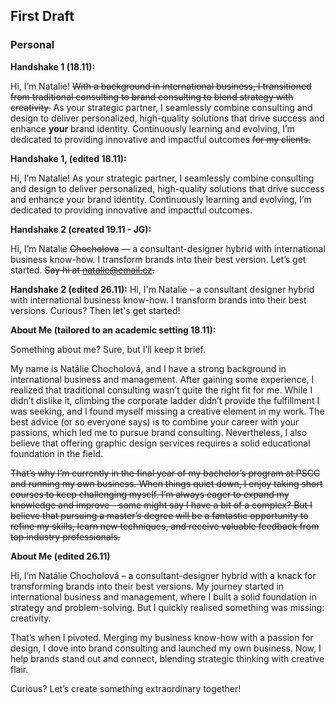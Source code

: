 ## First Draft
### Personal
**Handshake 1 (18.11):**

Hi, I’m Natalie! ~~With a background in international business, I transitioned from traditional consulting to brand consulting to blend strategy with creativity.~~ As your strategic partner, I seamlessly combine consulting and design to deliver personalized, high-quality solutions that drive success and enhance **your** brand identity. Continuously learning and evolving, I’m dedicated to providing innovative and impactful outcomes ~~for my clients.~~


**Handshake 1, (edited 18.11):** 

Hi, I’m Natalie! As your strategic partner, I seamlessly combine consulting and design to deliver personalized, high-quality solutions that drive success and enhance your brand identity. Continuously learning and evolving, I’m dedicated to providing innovative and impactful outcomes.

**Handshake 2 (created 19.11 - JG):** 

Hi, I’m Natalie ~~Chocholova~~ — a consultant-designer hybrid with international business know-how. I transform brands into their best version. Let’s get started. ~~Say hi at natalie@email.cz.~~

**Handshake 2 (edited 26.11):** 
Hi, I'm Natalie – a consultant designer hybrid with international business know-how. I transform brands into their best versions. Curious? Then let's get started!


**About Me (tailored to an academic setting 18.11):**

Something about me? Sure, but I’ll keep it brief.

My name is Natálie Chocholová, and I have a strong background in international business and management. After gaining some experience, I realized that traditional consulting wasn’t quite the right fit for me. While I didn’t dislike it, climbing the corporate ladder didn’t provide the fulfillment I was seeking, and I found myself missing a creative element in my work. The best advice (or so everyone says) is to combine your career with your passions, which led me to pursue brand consulting. Nevertheless, I also believe that offering graphic design services requires a solid educational foundation in the field.

~~That’s why I’m currently in the final year of my bachelor’s program at PSCC and running my own business. When things quiet down, I enjoy taking short courses to keep challenging myself. I’m always eager to expand my knowledge and improve – some might say I have a bit of a complex? But I believe that pursuing a master’s degree will be a fantastic opportunity to refine my skills, learn new techniques, and receive valuable feedback from top industry professionals.~~


**About Me (edited 26.11)**

Hi, I’m Natálie Chocholová – a consultant-designer hybrid with a knack for transforming brands into their best versions. My journey started in international business and management, where I built a solid foundation in strategy and problem-solving. But I quickly realised something was missing: creativity.

That’s when I pivoted. Merging my business know-how with a passion for design, I dove into brand consulting and launched my own business. Now, I help brands stand out and connect, blending strategic thinking with creative flair.

Curious? Let’s create something extraordinary together!



